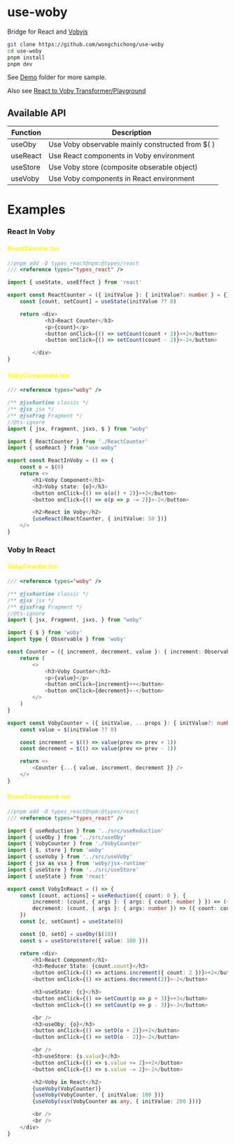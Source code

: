 # use-woby
Bridge for React and [Vobyjs](https://github.com/vobyjs/woby)

``` bash
git clone https://github.com/wongchichong/use-woby
cd use-woby
pnpm install
pnpm dev
```

See [Demo](https://github.com/wongchichong/use-woby/tree/main/demo) folder for more sample.

Also see [React to Voby Transformer/Playground](https://react2voby.web.app/)

## Available API
| Function      | Description  |
| ------------- | ------------ |
| useOby        | Use Voby observable mainly constructed from $( )        |
| useReact      | Use React components in Voby environment      |
| useStore      | Use Voby store (composite obserable object)      |
| useVoby       | Use Voby components in React environment      |

# Examples

### React In Voby

#### <span style="color:yellow">ReactCounter.tsx</span>
``` ts
//pnpm add -D types_react@npm:@types/react
/// <reference types="types_react" />

import { useState, useEffect } from 'react'

export const ReactCounter = ({ initValue }: { initValue?: number } = {}) => {
    const [count, setCount] = useState(initValue ?? 0)

    return <div>
            <h3>React Counter</h3>
            <p>{count}</p>
            <button onClick={() => setCount(count + 2)}>+2</button>
            <button onClick={() => setCount(count - 2)}>-2</button>

        </div>
}

```

#### <span style="color:yellow">VobyComponent.tsx</span>
``` ts
/// <reference types="woby" />

/** @jsxRuntime classic */
/** @jsx jsx */
/** @jsxFrag Fragment */
//@ts-ignore
import { jsx, Fragment, jsxs, $ } from "woby"

import { ReactCounter } from './ReactCounter'
import { useReact } from "use-woby"

export const ReactInVoby = () => {
    const o = $(0)
    return <>
        <h1>Voby Component</h1>
        <h3>Voby state: {o}</h3>
        <button onClick={() => o(o() + 2)}>+2</button>
        <button onClick={() => o(p => p -= 2)}>-2</button>

        <h2>React in Voby</h2>
        {useReact(ReactCounter, { initValue: 50 })}
    </>
}

```



### Voby In React

#### <span style="color:yellow">VobyCounter.tsx</span>
``` ts
/// <reference types="woby" />

/** @jsxRuntime classic */
/** @jsx jsx */
/** @jsxFrag Fragment */
//@ts-ignore
import { jsx, Fragment, jsxs, } from "woby"

import { $ } from 'woby'
import type { Observable } from 'woby'

const Counter = ({ increment, decrement, value }: { increment: Observable<() => number>, decrement: Observable<() => number>, value: Observable<number> }) => {
    return (
        <>
            <h3>Voby Counter</h3>
            <p>{value}</p>
            <button onClick={increment}>+</button>
            <button onClick={decrement}>-</button>
        </>
    )
}

export const VobyCounter = ({ initValue, ...props }: { initValue?: number } = {}) => {
    const value = $(initValue ?? 0)

    const increment = $(() => value(prev => prev + 1))
    const decrement = $(() => value(prev => prev - 1))

    return <>
        <Counter {...{ value, increment, decrement }} />
    </>
}
```

#### <span style="color:yellow">ReactComponent.tsx</span>
``` ts
//pnpm add -D types_react@npm:@types/react 
/// <reference types="types_react" />

import { useReduction } from '../src/useReduction'
import { useOby } from '../src/useOby'
import { VobyCounter } from './VobyCounter'
import { $, store } from 'woby'
import { useVoby } from '../src/useVoby'
import { jsx as vsx } from 'woby/jsx-runtime'
import { useStore } from '../src/useStore'
import { useState } from 'react'

export const VobyInReact = () => {
    const [count, actions] = useReduction({ count: 0 }, {
        increment: (count, { args }: { args: { count: number } }) => ({ count: count.count + args.count }),
        decrement: (count, { args }: { args: number }) => ({ count: count.count - args })
    })
    const [c, setCount] = useState(0)

    const [O, setO] = useOby($(10))
    const s = useStore(store({ value: 100 }))

    return <div>
        <h1>React Component</h1>
        <h3>Reducer State: {count.count}</h3>
        <button onClick={() => actions.increment({ count: 2 })}>+2</button>
        <button onClick={() => actions.decrement(2)}>-2</button>

        <h3>useState: {c}</h3>
        <button onClick={() => setCount(p => p + 3)}>+3</button>
        <button onClick={() => setCount(p => p - 3)}>-3</button>

        <br />
        <h3>useOby: {o}</h3>
        <button onClick={() => setO(o + 2)}>+2</button>
        <button onClick={() => setO(o - 2)}>-2</button>

        <br />
        <h3>useStore: {s.value}</h3>
        <button onClick={() => s.value += 2}>+2</button>
        <button onClick={() => s.value -= 2}>-2</button>

        <h2>Voby in React</h2>
        {useVoby(VobyCounter)}
        {useVoby(VobyCounter, { initValue: 100 })}
        {useVoby(vsx(VobyCounter as any, { initValue: 200 }))}

        <br />
        <br />
    </div>
}

```